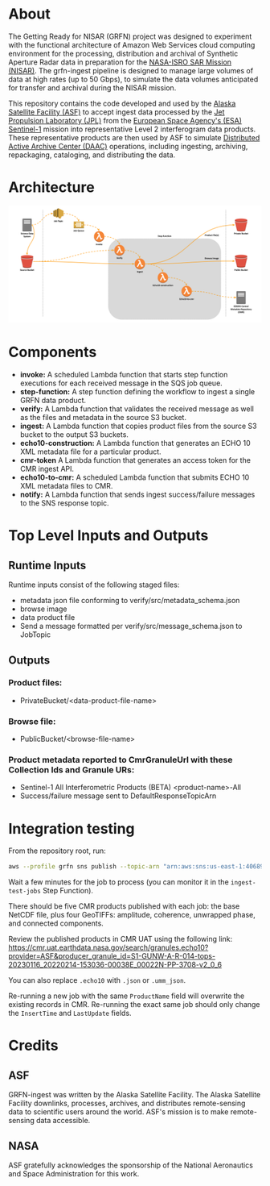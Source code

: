 # About

The Getting Ready for NISAR (GRFN) project was designed to experiment with the functional architecture of Amazon Web Services cloud computing environment for the processing, distribution and archival of Synthetic Aperture Radar data in preparation for the [NASA-ISRO SAR Mission (NISAR)](https://nisar.jpl.nasa.gov/). The grfn-ingest pipeline is designed to manage large volumes of data at high rates (up to 50 Gbps), to simulate the data volumes anticipated for transfer and archival during the NISAR mission.

This repository contains the code developed and used by the [Alaska Satellite Facility (ASF)](https://www.asf.alaska.edu) to accept ingest data processed by the [Jet Propulsion Laboratory (JPL)](https://www.jpl.gov) from the [European Space Agency's (ESA)](www.esa.int/) [Sentinel-1](www.esa.int/Our_Activities/Observing_the_Earth/Copernicus/Sentinel-1) mission into representative Level 2 interferogram data products. These representative products are then used by ASF to simulate [Distributed Active Archive Center (DAAC)](https://earthdata.nasa.gov/about/daacs) operations, including ingesting, archiving, repackaging, cataloging, and distributing the
data.

# Architecture

![Architecture Diagram](/doc/architecture.png)

# Components

* **invoke:** A scheduled Lambda function that starts step function executions for each received message in the SQS job queue.
* **step-function:** A step function defining the workflow to ingest a single GRFN data product.
* **verify:** A Lambda function that validates the received message as well as the files and metadata in the source S3 bucket.
* **ingest:** A Lambda function that copies product files from the source S3 bucket to the output S3 buckets.
* **echo10-construction:** A Lambda function that generates an ECHO 10 XML metadata file for a particular product.
* **cmr-token** A Lambda function that generates an access token for the CMR ingest API.
* **echo10-to-cmr:** A scheduled Lambda function that submits ECHO 10 XML metadata files to CMR.
* **notify:** A Lambda function that sends ingest success/failure messages to the SNS response topic.

# Top Level Inputs and Outputs

## Runtime Inputs

Runtime inputs consist of the following staged files:

* metadata json file conforming to verify/src/metadata_schema.json
* browse image
* data product file
* Send a message formatted per verify/src/message_schema.json to JobTopic

## Outputs

### Product files:
* PrivateBucket/\<data-product-file-name\>

### Browse file:
* PublicBucket/\<browse-file-name\>

### Product metadata reported to CmrGranuleUrl with these Collection Ids and Granule URs:
* Sentinel-1 All Interferometric Products (BETA) \<product-name\>-All
* Success/failure message sent to DefaultResponseTopicArn

# Integration testing

From the repository root, run:

```bash
aws --profile grfn sns publish --topic-arn "arn:aws:sns:us-east-1:406893895021:ingest-test-jobs" --message file://example-message.json
```

Wait a few minutes for the job to process (you can monitor it in the `ingest-test-jobs` Step Function).

There should be five CMR products published with each job:
the base NetCDF file, plus four GeoTIFFs: amplitude, coherence, unwrapped phase, and connected components.

Review the published products in CMR UAT using the following link:
<https://cmr.uat.earthdata.nasa.gov/search/granules.echo10?provider=ASF&producer_granule_id=S1-GUNW-A-R-014-tops-20230116_20220214-153036-00038E_00022N-PP-3708-v2_0_6>

You can also replace `.echo10` with `.json` or `.umm_json`.

Re-running a new job with the same `ProductName` field will overwrite the existing records in CMR.
Re-running the exact same job should only change the `InsertTime` and `LastUpdate` fields.

# Credits

## ASF

GRFN-ingest was written by the Alaska Satellite Facility.  The Alaska Satellite Facility downlinks, processes, archives, and distributes remote-sensing data to scientific users around the world. ASF's mission is to make remote-sensing data accessible.

## NASA

ASF gratefully acknowledges the sponsorship of the National Aeronautics and Space Administration for this work.
